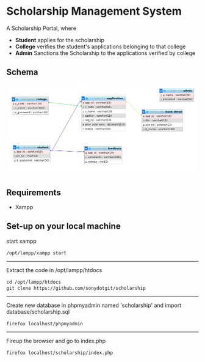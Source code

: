 # Scholarship Management System
A Scholarship Portal, where
* **Student** applies for the scholarship
* **College** verifies the student's applications belonging to that college
* **Admin** Sanctions the Scholarship to the applications verified by college 

## Schema
![](data/schema.png)

## Requirements
* Xampp

## Set-up on your local machine
start xampp
```
/opt/lampp/xampp start
```
---
Extract the code in /opt/lampp/htdocs
```
cd /opt/lampp/htdocs
git clone https://github.com/sonydotgit/scholarship
```
---
Create new database in phpmyadmin named 'scholarship' and import database/scholarship.sql
```
firefox localhost/phpmyadmin
```
---
Fireup the browser and go to index.php
```
firefox localhost/scholarship/index.php
```
